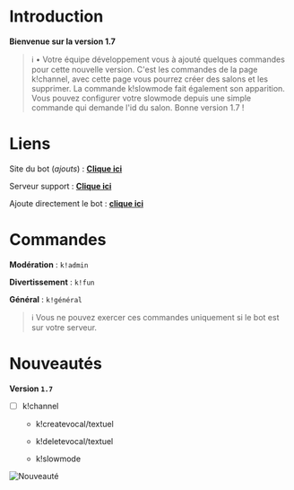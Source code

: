 # Introduction
**Bienvenue sur la version 1.7**

> ℹ • Votre équipe développement vous à ajouté quelques commandes pour cette nouvelle version. C'est les commandes de la page k!channel, avec cette page vous pourrez créer des salons et les supprimer. La commande k!slowmode fait également son apparition. Vous pouvez configurer votre slowmode depuis une simple commande qui demande l'id du salon. Bonne version 1.7 !

# Liens 

Site du bot (_ajouts_) : **[Clique ici](http://kaireabot.tk/)**

Serveur support : **[Clique ici](https://discord.gg/ZEGUq4y2wh)**

Ajoute directement le bot : **[clique ici](https://discord.com/oauth2/authorize?client_id=812273085381345300&scope=bot%20applications.commands&permissions=2147483647)**

# Commandes 

**Modération** : `k!admin`

**Divertissement** : `k!fun`

**Général** : `k!général`

> ℹ Vous ne pouvez exercer ces commandes uniquement si le bot est sur votre serveur.

# Nouveautés

**Version `1.7`**

- [ ] k!channel

     - k!createvocal/textuel <name>

     - k!deletevocal/textuel <name>

     - k!slowmode <id> <nbr>

![Nouveauté](https://media.discordapp.net/attachments/795225879008903188/848839463367081994/unknown.png)
